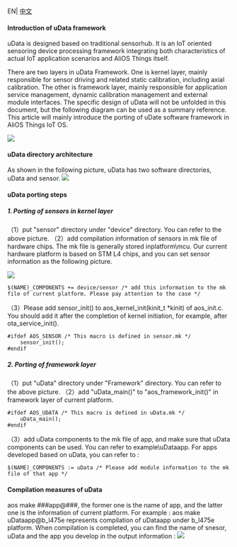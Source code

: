 EN| [中文](AliOS-Things-uData-Framework-Porting-Guide.zh)

#### Introduction of uData framework

uData is designed based on traditional sensorhub. It is an IoT oriented sensoring device processing framework integrating both characteristics of actual IoT application scenarios and AliOS Things itself. 

There are two layers in uData Framework. One is kernel layer, mainly responsible for sensor driving and related static calibration, including axial calibration. The other is framework layer, mainly responsible for application service management, dynamic calibration management and external module interfaces. The specific design of uData will not be unfolded in this document, but the following diagram can be used as a summary reference. This article will mainly introduce the porting of uDate software framework in AliOS Things IoT OS.

![](https://i.imgur.com/iSaUEYR.png)

#### uData directory architecture

As shown in the following picture, uData has two software directories, uData and sensor. 
![](https://i.imgur.com/Kw1MSCg.png)

#### uData porting steps

##### 1. Porting of sensors in kernel layer

（1）put "sensor" directory under "device" directory. You can refer to the above picture.
（2）add compilation information of sensors in mk file of hardware chips. The mk file is generally stored inplatform\mcu\. Our current hardware platform is based on STM L4 chips, and you can set sensor information as the following picture.

![](https://i.imgur.com/Bf6J54T.png)

```
$(NAME)_COMPONENTS += device/sensor /* add this information to the mk file of current platform. Please pay attention to the case */
```

（3）Please add sensor\_init() to aos\_kernel\_init(kinit_t *kinit) of aos\_init.c. You should add it after the completion of kernel initiation, for example, after ota\_service\_init().

```
#ifdef AOS_SENSOR /* This macro is defined in sensor.mk */
    sensor_init();
#endif
```

##### 2. Porting of framework layer

（1）put "uData" directory under "Framework" directory. You can refer to the above picture.
（2）add "uData\_main()" to "aos\_framework_init()" in framework layer of current platform.

```
#ifdef AOS_UDATA /* This macro is defined in uData.mk */
    uData_main();
#endif
```

（3）add uData components to the mk file of app, and make sure that uData components can be used. You can refer to example\uDataapp. For apps developed based on uData, you can refer to :

```
$(NAME)_COMPONENTS := uData /* Please add module information to the mk file of that app */
```

#### Compilation measures of uData

aos make ###app@###, the former one is the name of app, and the latter one is the information of current platform. For example : 
aos make uDataapp@b_l475e represents compilation of uDataapp under b_l475e platform.
When compilation is completed, you can find the name of snesor, uData and the app you develop in the output information :
![](https://i.imgur.com/YfkUzsI.png)


